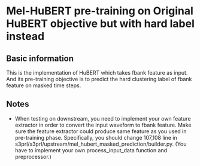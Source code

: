 #  Mel-HuBERT pre-training on Original HuBERT objective but with hard label instead 
## Basic information
This is the implementation of HuBERT which takes fbank feature as input. And its pre-training objective is to predict the hard clustering label of fbank feature on masked time steps.
## Notes 
- When testing on downstream, you need to implement your own feature extractor in order to convert the input waveform to fbank feature. Make sure the feature extractor could produce same feature as you used in pre-training phase. Specifically, you should change 107,108 line in s3prl/s3prl/upstream/mel_hubert_masked_prediction/builder.py. (You have to implement your own process_input_data function and preprocessor.)
